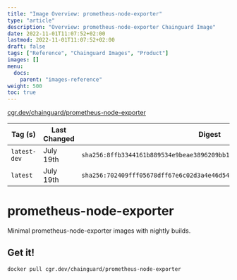 ```yaml
---
title: "Image Overview: prometheus-node-exporter"
type: "article"
description: "Overview: prometheus-node-exporter Chainguard Image"
date: 2022-11-01T11:07:52+02:00
lastmod: 2022-11-01T11:07:52+02:00
draft: false
tags: ["Reference", "Chainguard Images", "Product"]
images: []
menu:
  docs:
    parent: "images-reference"
weight: 500
toc: true
---
```


[cgr.dev/chainguard/prometheus-node-exporter](https://github.com/chainguard-images/images/tree/main/images/prometheus-node-exporter)

| Tag (s)       | Last Changed | Digest                                                                    |
|---------------|--------------|---------------------------------------------------------------------------|
|  `latest-dev` | July 19th    | `sha256:8ffb3344161b889534e9beae3896209bb142867bddb936f7670326e77c376b99` |
|  `latest`     | July 19th    | `sha256:702409fff05678dff67e6c02d3a4e46d5459346aa08bd3bf631be69679c065cf` |

# prometheus-node-exporter

Minimal prometheus-node-exporter images with nightly builds.

## Get it!

```shell
docker pull cgr.dev/chainguard/prometheus-node-exporter
```
